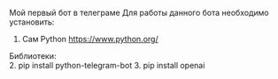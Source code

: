 Мой первый бот в телеграме
Для работы данного бота необходимо установить:
1. Сам Python
https://www.python.org/
   
Библиотеки:   
2. pip install python-telegram-bot
3. pip install openai
